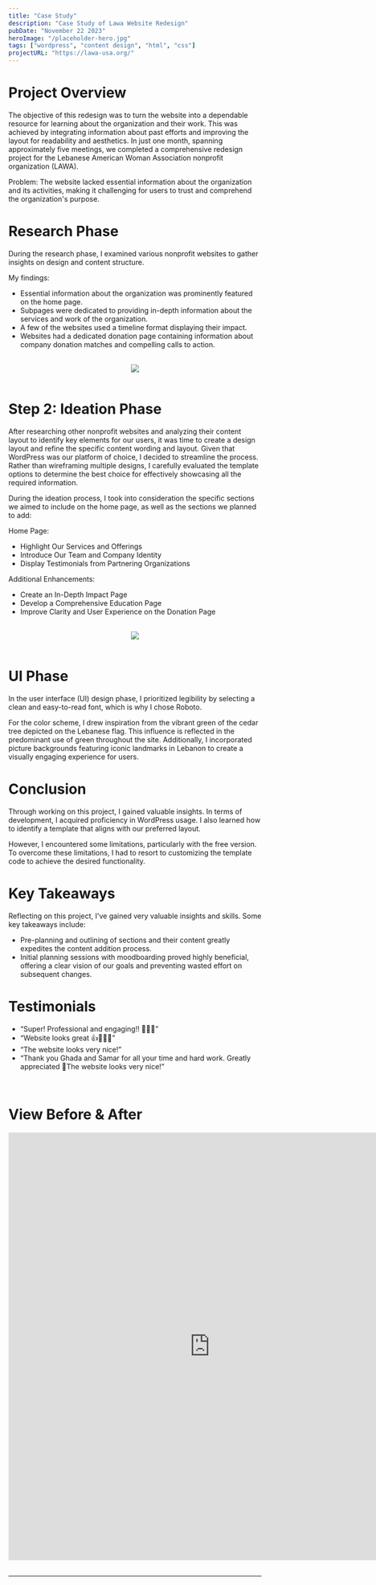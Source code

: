 ```yaml
---
title: "Case Study"
description: "Case Study of Lawa Website Redesign"
pubDate: "November 22 2023"
heroImage: "/placeholder-hero.jpg"
tags: ["wordpress", "content design", "html", "css"]
projectURL: "https://lawa-usa.org/"
---
```


# Project Overview

The objective of this redesign was to turn the website into a dependable resource for learning about the organization and their work. This was achieved by integrating information about past efforts and improving the layout for readability and aesthetics. In just one month, spanning approximately five meetings, we completed a comprehensive redesign project for the Lebanese American Woman Association nonprofit organization (LAWA).

Problem: The website lacked essential information about the organization and its activities, making it challenging for users to trust and comprehend the organization's purpose.


# Research Phase

During the research phase, I examined various nonprofit websites to gather insights on design and content structure.

My findings:
<ul>
<li>Essential information about the organization was prominently featured on the home page.</li>
<li>Subpages were dedicated to providing in-depth information about the services and work of the organization.</li>
<li>A few of the websites used a timeline format displaying their impact.</li>
<li>Websites had a dedicated donation page containing information about company donation matches and compelling calls to action.</li>
</ul>

<br/>
<div align="center"><img src="../../assets/images/moodboard-lawa.PNG"></div>
<br/>

# Step 2: Ideation Phase

After researching other nonprofit websites and analyzing their content layout to identify key elements for our users, it was time to create a design layout and refine the specific content wording and layout.
Given that WordPress was our platform of choice, I decided to streamline the process. Rather than wireframing multiple designs, I carefully evaluated the template options to determine the best choice for effectively showcasing all the required information.

During the ideation process, I took into consideration the specific sections we aimed to include on the home page, as well as the sections we planned to add:

Home Page:
<ul>
<li>Highlight Our Services and Offerings</li>
<li>Introduce Our Team and Company Identity</li>
<li>Display Testimonials from Partnering Organizations</li>
</ul>

Additional Enhancements:
<ul>
<li>Create an In-Depth Impact Page</li>
<li>Develop a Comprehensive Education Page</li>
<li>Improve Clarity and User Experience on the Donation Page</li>
</ul>

<br/>
<div align="center"><img src="../../assets/images/lawa-outline.PNG"></div>
<br/>

# UI Phase

In the user interface (UI) design phase, I prioritized legibility by selecting a clean and easy-to-read font, which is why I chose Roboto.

For the color scheme, I drew inspiration from the vibrant green of the cedar tree depicted on the Lebanese flag. This influence is reflected in the predominant use of green throughout the site. Additionally, I incorporated picture backgrounds featuring iconic landmarks in Lebanon to create a visually engaging experience for users.


# Conclusion

Through working on this project, I gained valuable insights. In terms of development, I acquired proficiency in WordPress usage. I also learned how to identify a template that aligns with our preferred layout.

However, I encountered some limitations, particularly with the free version. To overcome these limitations, I had to resort to customizing the template code to achieve the desired functionality.

# Key Takeaways

Reflecting on this project, I've gained very valuable insights and skills. Some key takeaways include:

<ul>
<li>Pre-planning and outlining of sections and their content greatly expedites the content addition process.</li>
<li>Initial planning sessions with moodboarding proved highly beneficial, offering a clear vision of our goals and preventing wasted effort on subsequent changes.</li>
</ul>

# Testimonials
<ul>
<li>“Super! Professional and engaging!! 👏👏👏”</li>
<li>“Website looks great 👍👏👏👏”</li>
<li>“The website looks very nice!”</li>
<li>“Thank you Ghada and Samar for all your time and hard work. Greatly appreciated 🙏The website looks very nice!”</li>
</ul>

<br/>

# View Before & After

<iframe style="border: 1px solid rgba(0, 0, 0, 0.1);" width="800" height="850" src="https://www.figma.com/embed?embed_host=share&url=https%3A%2F%2Fwww.figma.com%2Fproto%2FsbPFp0mPWELYERRTUINbX0%2FLAWA%3Ftype%3Ddesign%26node-id%3D58-73%26t%3D7981BQ1WDLaVy1Ic-1%26scaling%3Dscale-down%26page-id%3D58%253A32%26starting-point-node-id%3D58%253A73%26mode%3Ddesign" allowfullscreen></iframe>

<br>
<br>

---